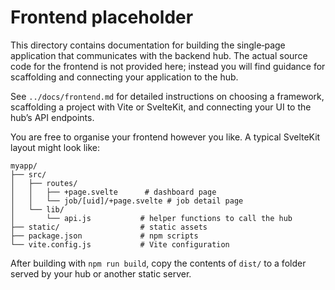 # Frontend placeholder

This directory contains documentation for building the single‑page application that communicates with the backend hub.  The actual source code for the frontend is not provided here; instead you will find guidance for scaffolding and connecting your application to the hub.

See `../docs/frontend.md` for detailed instructions on choosing a framework, scaffolding a project with Vite or SvelteKit, and connecting your UI to the hub’s API endpoints.

You are free to organise your frontend however you like.  A typical SvelteKit layout might look like:

```
myapp/
├── src/
│   ├── routes/
│   │   ├── +page.svelte      # dashboard page
│   │   └── job/[uid]/+page.svelte # job detail page
│   └── lib/
│       └── api.js           # helper functions to call the hub
├── static/                  # static assets
├── package.json             # npm scripts
└── vite.config.js           # Vite configuration
```

After building with `npm run build`, copy the contents of `dist/` to a folder served by your hub or another static server.
